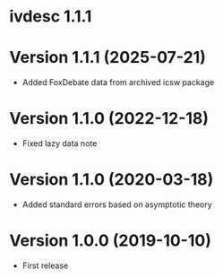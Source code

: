 # ivdesc 1.1.1

# Version 1.1.1 (2025-07-21)

* Added FoxDebate data from archived icsw package

# Version 1.1.0 (2022-12-18)

* Fixed lazy data note

# Version 1.1.0 (2020-03-18)

* Added standard errors based on asymptotic theory

# Version 1.0.0 (2019-10-10)

* First release
